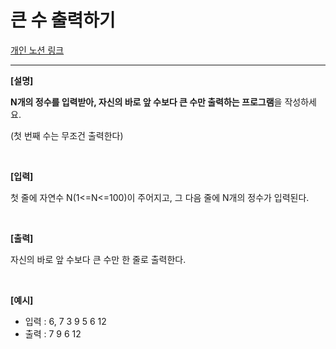 # 큰 수 출력하기

[개인 노션 링크](https://jinwonyoon.notion.site/large-numbers-07274909352d4ae0a459e21c2b450a38)

---

**[설명]**

**N개의 정수를 입력받아, 자신의 바로 앞 수보다 큰 수만 출력하는 프로그램**을 작성하세요.

(첫 번째 수는 무조건 출력한다)

</br>

**[입력]**

첫 줄에 자연수 N(1<=N<=100)이 주어지고, 그 다음 줄에 N개의 정수가 입력된다.

</br>

**[출력]**

자신의 바로 앞 수보다 큰 수만 한 줄로 출력한다.

</br>

**[예시]**
- 입력 : 6, 7 3 9 5 6 12
- 출력 : 7 9 6 12